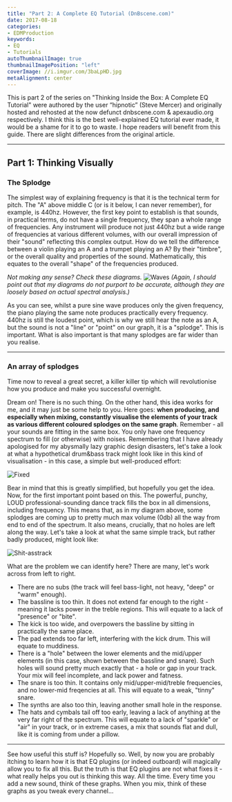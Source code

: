 ```yaml
---
title: "Part 2: A Complete EQ Tutorial (DnBscene.com)"
date: 2017-08-18
categories:
- EDMProduction
keywords:
- EQ
- Tutorials
autoThumbnailImage: true
thumbnailImagePosition: "left"
coverImage: //i.imgur.com/3baLpHD.jpg
metaAlignment: center
---
```

This is part 2 of the series on "Thinking Inside the Box: A Complete EQ Tutorial" were authored by the user “hipnotic”  (Steve Mercer) and originally hosted and rehosted at the now defunct dnbscene.com & apexaudio.org respectively. I think this is the best well-explained EQ tutorial ever made, it would be a shame for it to go to waste. I hope readers will benefit from this guide. There are slight differences from the original article.
<!--more-->

---
## Part 1: Thinking Visually

### The Splodge 

The simplest way of explaining frequency is that it is the technical term for pitch. The "A" above middle C (or is it below, I can never remember), for example, is 440hz. However, the first key point to establish is that sounds, in practical terms, do not have a single frequency, they span a whole range of frequencies. Any instrument will produce not just 440hz but a wide range of frequencies at various different volumes, with our overall impression of their "sound" reflecting this complex output. How do we tell the difference between a violin playing an A and a trumpet playing an A? By their "timbre", or the overall quality and properties of the sound. Mathematically, this equates to the overall "shape" of the frequencies produced. 

*Not making any sense? Check these diagrams.*
![Waves](http://i.imgur.com/XDYFgbg.jpg)
*(Again, I should point out that my diagrams do not purport to be accurate, although they are loosely based on actual spectral analysis.)*

As you can see, whilst a pure sine wave produces only the given frequency, the piano playing the same note produces practically every frequency. 440hz is still the loudest point, which is why we still hear the note as an A, but the sound is not a "line" or "point" on our graph, it is a "splodge". This is important. What is also important is that many splodges are far wider than you realise.

---

### An array of splodges

Time now to reveal a great secret, a killer killer tip which will revolutionise how you produce and make you successful overnight.

Dream on! There is no such thing. On the other hand, this idea works for me, and it may just be some help to you. Here goes: **when producing, and especially when mixing, constantly visualise the elements of your track as various different coloured splodges on the same graph**. Remember - all your sounds are fitting in the same box. You only have one frequency spectrum to fill (or otherwise) with noises. Remembering that I have already apologised for my abysmally lazy graphic design disasters, let's take a look at what a hypothetical drum&bass track might look like in this kind of visualisation - in this case, a simple but well-produced effort:

![Fixed](http://i.imgur.com/x8GHLqk.jpg)

Bear in mind that this is greatly simplified, but hopefully you get the idea. Now, for the first important point based on this. The powerful, punchy, LOUD professional-sounding dance track fills the box in all dimensions, including frequency. This means that, as in my diagram above, some splodges are coming up to pretty much max volume (0db) all the way from end to end of the spectrum. It also means, crucially, that no holes are left along the way. Let's take a look at what the same simple track, but rather badly produced, might look like:

![Shit-asstrack](http://i.imgur.com/vS8P7vd.jpg)

What are the problem we can identify here? There are many, let's work across from left to right.

* There are no subs (the track will feel bass-light, not heavy, "deep" or "warm" enough).
* The bassline is too thin. It does not extend far enough to the right - meaning it lacks power in the treble regions. This will equate to a lack of "presence" or "bite".
* The kick is too wide, and overpowers the bassline by sitting in practically the same place.
* The pad extends too far left, interfering with the kick drum. This will equate to muddiness.
* There is a "hole" between the lower elements and the mid/upper elements (in this case, shown between the bassline and snare). Such holes will sound pretty much exactly that - a hole or gap in your track. Your mix will feel incomplete, and lack power and fatness.
* The snare is too thin. It contains only mid/upper-mid/treble frequencies, and no lower-mid freqencies at all. This will equate to a weak, "tinny" snare.
* The synths are also too thin, leaving another small hole in the response.
* The hats and cymbals tail off too early, leaving a lack of anything at the very far right of the spectrum. This will equate to a lack of "sparkle" or "air" in your track, or in extreme cases, a mix that sounds flat and dull, like it is coming from under a pillow.

---

See how useful this stuff is? Hopefully so. Well, by now you are probably itching to learn how it is that EQ plugins (or indeed outboard) will magically allow you to fix all this. But the truth is that EQ plugins are not what fixes it - what really helps you out is thinking this way. All the time. Every time you add a new sound, think of these graphs. When you mix, think of these graphs as you tweak every channel...